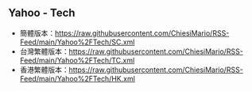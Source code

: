 ## Yahoo - Tech
- 簡體版本：https://raw.githubusercontent.com/ChiesiMario/RSS-Feed/main/Yahoo%2FTech/SC.xml
- 台灣繁體版本：https://raw.githubusercontent.com/ChiesiMario/RSS-Feed/main/Yahoo%2FTech/TC.xml
- 香港繁體版本：https://raw.githubusercontent.com/ChiesiMario/RSS-Feed/main/Yahoo%2FTech/HK.xml